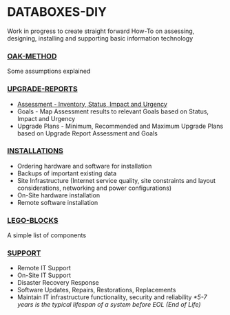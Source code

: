 # DATABOXES-DIY
Work in progress to create straight forward How-To on assessing, designing, installing and supporting basic information technology

### [OAK-METHOD](OAK-METHOD.md)
Some assumptions explained

### [UPGRADE-REPORTS](UPGRADE-REPORTS.md)
- [Assessment - Inventory, Status, Impact and Urgency](UPGRADE-REPORT.md#assessment---desktoplaptop-may-2024)
- Goals - Map Assessment results to relevant Goals based on Status, Impact and Urgency
- Upgrade Plans - Minimum, Recommended and Maximum Upgrade Plans based on Upgrade Report Assessment and Goals

### [INSTALLATIONS](INSTALLATIONS.md)
- Ordering hardware and software for installation
- Backups of important existing data
- Site Infrastructure (Internet service quality, site constraints and layout considerations, networking and power configurations)
- On-Site hardware installation
- Remote software installation

### [LEGO-BLOCKS](LEGO-BLOCKS.md)
A simple list of components

### [SUPPORT](SUPPORT.md)
- Remote IT Support
- On-Site IT Support
- Disaster Recovery Response
- Software Updates, Repairs, Restorations, Replacements
- Maintain IT infrastructure functionality, security and reliability
_*5-7 years is the typical lifespan of a system before EOL (End of Life)_
